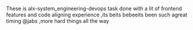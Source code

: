 These is alx-system_engineering-devops task done with a lit of frontend features and code aligning experience ,its beits bebeeits been such agreat timing @jabs ,more hard things all the way
